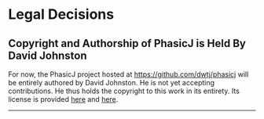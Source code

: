 # Legal Decisions

## Copyright and Authorship of PhasicJ is Held By David Johnston

For now, the PhasicJ project hosted at <https://github.com/dwtj/phasicj> will
be entirely authored by David Johnston. He is not yet accepting contributions.
He thus holds the copyright to this work in its entirety. Its license is
provided [here][1] and [here][2].

---

[1]: /LICENSE
[2]: https://github.com/dwtj/PhasicJ/blob/master/LICENSE
